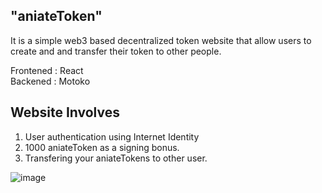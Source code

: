 ## "aniateToken"
It is a simple web3 based decentralized token website that allow users to create and and transfer their token  to other people. 

Frontened : React <br>
Backened : Motoko

## Website Involves
1. User authentication using Internet Identity
2. 1000 aniateToken as a signing bonus.
3. Transfering your aniateTokens to other user.

![image](https://github.com/dev-world-rohit/aniateToken/assets/136791205/3ad97242-3d60-4b9a-bfed-a68887a13c3a)

